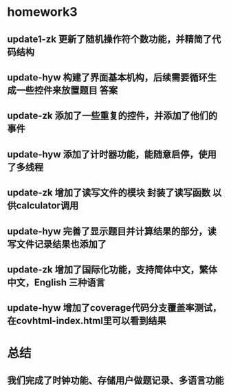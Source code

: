 # homework3
## update1-zk 更新了随机操作符个数功能，并精简了代码结构
## update-hyw 构建了界面基本机构，后续需要循环生成一些控件来放置题目 答案
## update-zk 添加了一些重复的控件，并添加了他们的事件
## update-hyw 添加了计时器功能，能随意启停，使用了多线程
## update-zk 增加了读写文件的模块 封装了读写函数 以供calculator调用
## update-hyw 完善了显示题目并计算结果的部分，读写文件记录结果也添加了
## update-zk 增加了国际化功能，支持简体中文，繁体中文，English 三种语言
## update-hyw 增加了coverage代码分支覆盖率测试，在covhtml-index.html里可以看到结果
# 总结
## 我们完成了时钟功能、存储用户做题记录、多语言功能
